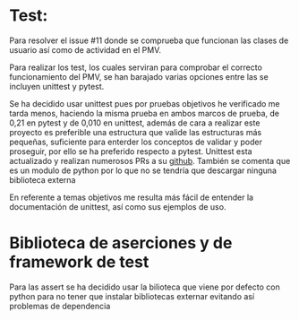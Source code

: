 # Test: 

Para resolver el issue #11 donde se comprueba que funcionan las clases de usuario así como de actividad en el PMV.

Para realizar los test, los cuales serviran para comprobar el correcto funcionamiento del PMV, se han barajado varias opciones entre las se incluyen unittest y pytest.

Se ha decidido usar unittest pues por pruebas objetivos he verificado me tarda menos, haciendo la misma prueba en ambos marcos de prueba, de 0,21 en pytest y de 0,010 en unittest, además de cara a realizar este proyecto es preferible una estructura que valide las estructuras más pequeñas, suficiente para enterder los conceptos de validar y poder proseguir, por ello se ha preferido respecto a pytest. Unittest esta actualizado y realizan numerosos PRs a su [github](https://github.com/python/cpython/tree/main/Lib/unittest). También se comenta que es un modulo de python por lo que no se tendría que descargar ninguna biblioteca externa

En referente a temas objetivos me resulta más fácil de entender la documentación de unittest, así como sus ejemplos de uso.

# Biblioteca de aserciones y de framework de test

Para las assert se ha decidido usar la bilioteca que viene por defecto con python para no tener que instalar bibliotecas externar evitando así problemas de dependencia